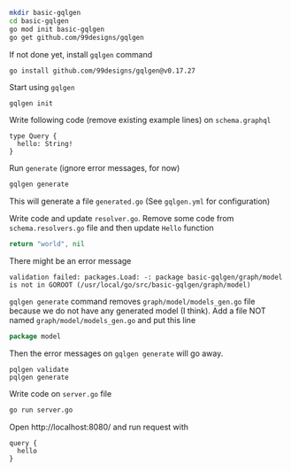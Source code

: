 ```sh
mkdir basic-gqlgen
cd basic-gqlgen
go mod init basic-gqlgen
go get github.com/99designs/gqlgen
```

If not done yet, install `gqlgen` command
```
go install github.com/99designs/gqlgen@v0.17.27
```

Start using `gqlgen`
```sh
gqlgen init
```
Write following code (remove existing example lines) on `schema.graphql`
```
type Query {
  hello: String!
}
```

Run `generate` (ignore error messages, for now)
```sh
gqlgen generate
```
This will generate a file `generated.go` (See `gqlgen.yml` for configuration)

Write code and update `resolver.go`.
Remove some code from `schema.resolvers.go` file and then update `Hello` function
```go
return "world", nil
```

There might be an error message
```
validation failed: packages.Load: -: package basic-gqlgen/graph/model is not in GOROOT (/usr/local/go/src/basic-gqlgen/graph/model)
```

`gqlgen generate` command removes `graph/model/models_gen.go` file because we do not have any generated model (I think). Add a file NOT named `graph/model/models_gen.go` and put this line
```go
package model
```

Then the error messages on `gqlgen generate` will go away.
```
pqlgen validate
pqlgen generate
```

Write code on `server.go` file 
```sh
go run server.go
```

Open http://localhost:8080/ and run request with
```
query {
  hello
}
```

